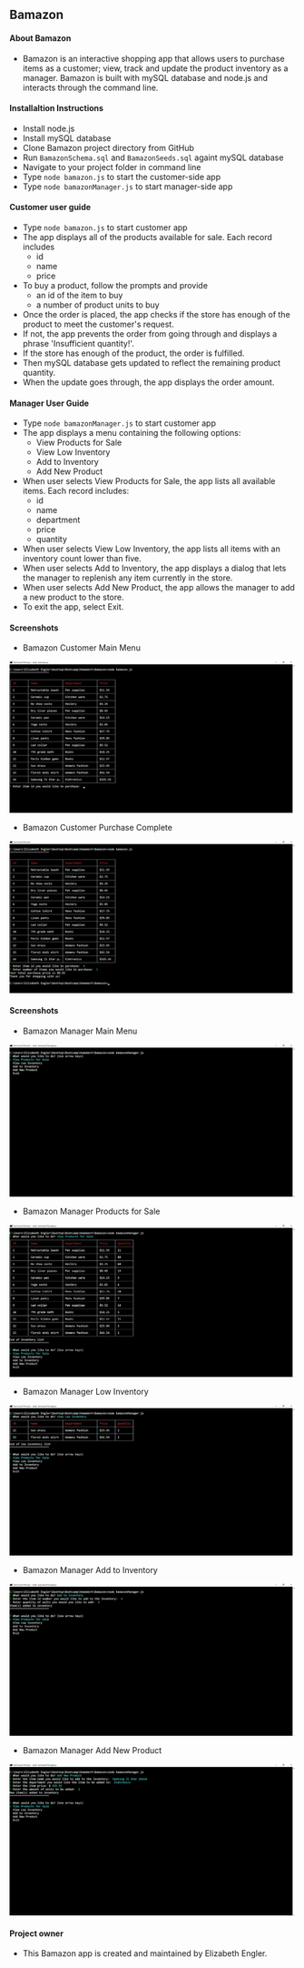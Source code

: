 ## Bamazon

#### About Bamazon
* Bamazon is an interactive shopping app that allows users to purchase items as a customer; view, track and update the product inventory as a manager. Bamazon is built with mySQL database and node.js and interacts through the command line.

#### Installaltion Instructions
* Install node.js
* Install mySQL database
* Clone Bamazon project directory from GitHub
* Run ```BamazonSchema.sql``` and ```BamazonSeeds.sql``` againt mySQL database
* Navigate to your project folder in command line
* Type ```node bamazon.js``` to start the customer-side app
* Type ```node bamazonManager.js``` to start manager-side app

#### Customer user guide
* Type ```node bamazon.js``` to start customer app
* The app displays all of the products available for sale. Each record includes  
    *  id 
    *  name
    *  price
* To buy a product, follow the prompts and provide
    *  an id of the item to buy 
    *  a number of product units to buy
* Once the order is placed, the app checks if the store has enough of the product to meet the customer's request.
* If not, the app prevents the order from going through and displays a phrase 'Insufficient quantity!'.
* If the store has enough of the product, the order is fulfilled.
* Then mySQL database gets updated to reflect the remaining product quantity.
* When the update goes through, the app displays the order amount.

#### Manager User Guide
* Type ```node bamazonManager.js``` to start customer app
* The app displays a menu containing the following options: 
    *  View Products for Sale 
    *  View Low Inventory
    *  Add to Inventory
    *  Add New Product 
* When user selects View Products for Sale, the app lists all available items. Each record includes: 
    *  id
    *  name
    *  department
    *  price
    *  quantity
* When user selects View Low Inventory, the app lists all items with an inventory count lower than five.
* When user selects Add to Inventory, the app displays a dialog that lets the manager to replenish any item currently in the store.
* When user selects Add New Product, the app allows the manager to add a new product to the store. 
* To exit the app, select Exit. 

#### Screenshots 
* Bamazon Customer Main Menu

![alt text](screenshots/bamCusMain.png)

* Bamazon Customer Purchase Complete

![alt text](screenshots/bamCusPurch.png)


#### Screenshots
* Bamazon Manager Main Menu

![alt text](screenshots/bamManMain.png)

* Bamazon Manager Products for Sale

![alt text](screenshots/bamManProdSale.png)

* Bamazon Manager Low Inventory

![alt text](screenshots/bamManLowInv.png)

* Bamazon Manager Add to Inventory

![alt text](screenshots/bamManAddInv.png)

* Bamazon Manager Add New Product

![alt text](screenshots/bamManAddNew.png)



#### Project owner
* This Bamazon app is created and maintained by Elizabeth Engler. 
